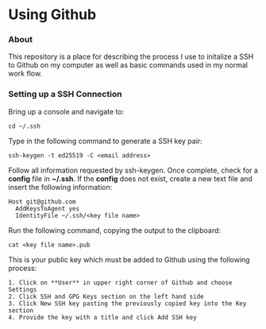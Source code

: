 # Using Github

### About

This repository is a place for describing the process I use to initalize a SSH to Github on my computer as well as basic commands used in my normal work flow.

### Setting up a SSH Connection

Bring up a console and navigate to:

    cd ~/.ssh

Type in the following command to generate a SSH key pair:

    ssh-keygen -t ed25519 -C <email address>
    
Follow all information requested by ssh-keygen.  Once complete, check for a **config** file in **~/.ssh**.  If the **config** does not exist, create a new text file and insert the following information:

    Host git@github.com
      AddKeysToAgent yes
      IdentityFile ~/.ssh/<key file name>
      
Run the following command, copying the output to the clipboard:

    cat <key file name>.pub
    
This is your public key which must be added to Github using the following process:

    1. Click on **User** in upper right corner of Github and choose Settings
    2. Click SSH and GPG Keys section on the left hand side
    3. Click New SSH key pasting the previously copied key into the Key section
    4. Provide the key with a title and click Add SSH key
